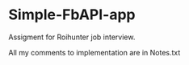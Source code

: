 # Simple-FbAPI-app

Assigment for Roihunter job interview.

All my comments to implementation are in Notes.txt
